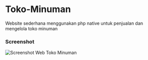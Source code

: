 # Toko-Minuman
Website sederhana menggunakan php native untuk penjualan dan mengelola toko minuman

### Screenshot
![Screenshot Web Toko Minuman](https://raw.githubusercontent.com/IrvanAhmadPrasetya/RNSignUpTemplate/master/images/Screenshot.PNG)
